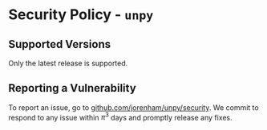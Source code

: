 # Security Policy - `unpy`

## Supported Versions

Only the latest release is supported.

## Reporting a Vulnerability

To report an issue, go to [github.com/jorenham/unpy/security][SECURITY].
We commit to respond to any issue within $\pi^3$ days and promptly release any
fixes.

[SECURITY]: https://github.com/jorenham/unpy/security
